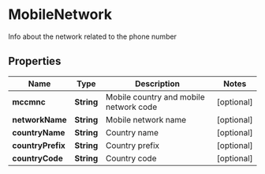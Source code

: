 

# MobileNetwork

Info about the network related to the phone number

## Properties

| Name | Type | Description | Notes |
|------------ | ------------- | ------------- | -------------|
|**mccmnc** | **String** | Mobile country and mobile network code |  [optional] |
|**networkName** | **String** | Mobile network name |  [optional] |
|**countryName** | **String** | Country name |  [optional] |
|**countryPrefix** | **String** | Country prefix |  [optional] |
|**countryCode** | **String** | Country code |  [optional] |



